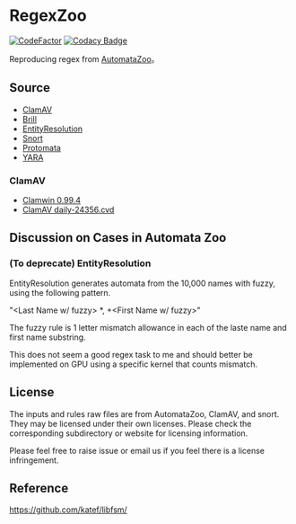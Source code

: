 # RegexZoo

[![CodeFactor](https://www.codefactor.io/repository/github/k-wu/regexzoo/badge?s=42726d31077e811519a1154a974499049e407d75)](https://www.codefactor.io/repository/github/k-wu/regexzoo)
[![Codacy Badge](https://app.codacy.com/project/badge/Grade/23d36dd14441404b98690f4fb835ac8e)](https://app.codacy.com?utm_source=gh&utm_medium=referral&utm_content=&utm_campaign=Badge_grade)


Reproducing regex from [AutomataZoo](https://github.com/tjt7a/AutomataZoo)。

## Source
* [ClamAV](https://github.com/tjt7a/AutomataZoo/tree/master/ClamAV/code)
* [Brill](https://github.com/tjt7a/AutomataZoo/blob/master/Brill/code/regex.txt)
* [EntityResolution](https://github.com/tjt7a/AutomataZoo/blob/master/EntityResolution/code/name_generator/10000_names.db)
* [Snort](https://github.com/tjt7a/AutomataZoo/blob/master/Snort/benchmarks/automata/snort.regex)
* [Protomata](https://github.com/tjt7a/AutomataZoo/blob/master/Protomata/code/protomata.regex)
* [YARA](https://github.com/tjt7a/AutomataZoo/blob/master/YARA/code/README.md)
### ClamAV
* [Clamwin 0.99.4](https://sourceforge.net/projects/clamwin/files/clamwin/0.99.4/)
* [ClamAV daily-24356.cvd](https://src.fedoraproject.org/repo/pkgs/clamav/daily-24356.cvd)


## Discussion on Cases in Automata Zoo
### (To deprecate) EntityResolution

EntityResolution generates automata from the 10,000 names with fuzzy, using the following pattern.

"<Last Name w/ fuzzy> *, +<First Name w/ fuzzy>"

The fuzzy rule is 1 letter mismatch allowance in each of the laste name and first name substring.

This does not seem a good regex task to me and should better be implemented on GPU using a specific kernel that counts mismatch.

## License
The inputs and rules raw files are from AutomataZoo, ClamAV, and snort. They may be licensed under their own licenses. Please check the corresponding subdirectory or website for licensing information.

Please feel free to raise issue or email us if you feel there is a license infringement.

## Reference
https://github.com/katef/libfsm/
